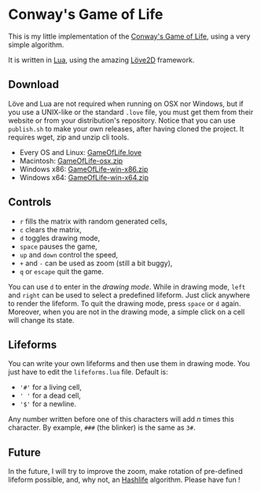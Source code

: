 Conway's Game of Life
=====================

This is my little implementation of the [Conway's Game of Life](http://en.wikipedia.org/wiki/Conway%27s_Game_of_Life), using a very simple algorithm.

It is written in [Lua](http://www.lua.org), using the amazing [Löve2D](https://love2d.org) framework.


## Download

Löve and Lua are not required when running on OSX nor Windows, but if you use a UNIX-like or the standard `.love` file, you must get them from their website or from your distribution's repository.
Notice that you can use `publish.sh` to make your own releases, after having cloned the project. It requires wget, zip and unzip cli tools.

* Every OS and Linux: [GameOfLife.love](https://dl.dropboxusercontent.com/u/30919824/GameOfLife/GameOfLife.love)
* Macintosh:          [GameOfLife-osx.zip](https://dl.dropboxusercontent.com/u/30919824/GameOfLife/GameOfLife-osx.zip)
* Windows x86:        [GameOfLife-win-x86.zip](https://dl.dropboxusercontent.com/u/30919824/GameOfLife/GameOfLife-win-x86.zip)
* Windows x64:        [GameOfLife-win-x64.zip](https://dl.dropboxusercontent.com/u/30919824/GameOfLife/GameOfLife-win-x64.zip)


## Controls

* `r` fills the matrix with random generated cells,
* `c` clears the matrix,
* `d` toggles drawing mode,
* `space` pauses the game,
* `up` and `down` control the speed,
* `+` and `-` can be used as zoom (still a bit buggy),
* `q` or `escape` quit the game.

You can use `d` to enter in the _drawing mode_. While in drawing mode, `left` and `right` can be used to select a predefined lifeform.
Just click anywhere to render the lifeform. To quit the drawing mode, press `space` or `d` again.
Moreover, when you are not in the drawing mode, a simple click on a cell will change its state.


## Lifeforms

You can write your own lifeforms and then use them in drawing mode. You just have to edit the `lifeforms.lua` file. Default is:
* `'#'` for a living cell,
* `' '` for a dead cell,
* `'$'` for a newline.

Any number written before one of this characters will add _n_ times this character.
By example, `###` (the blinker) is the same as `3#`.

## Future

In the future, I will try to improve the zoom, make rotation of pre-defined lifeform possible, and, why not, an [Hashlife](http://en.wikipedia.org/wiki/Hashlife) algorithm.
Please have fun !
